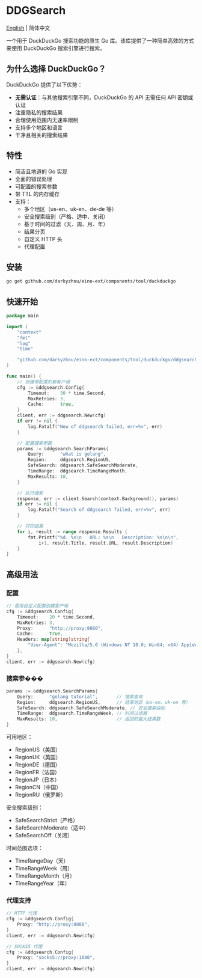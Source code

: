 # DDGSearch

[English](README.md) | 简体中文

一个用于 DuckDuckGo 搜索功能的原生 Go 库。该库提供了一种简单高效的方式来使用 DuckDuckGo 搜索引擎进行搜索。

## 为什么选择 DuckDuckGo？

DuckDuckGo 提供了以下优势：
- **无需认证**：与其他搜索引擎不同，DuckDuckGo 的 API 无需任何 API 密钥或认证
- 注重隐私的搜索结果
- 合理使用范围内无速率限制
- 支持多个地区和语言
- 干净且相关的搜索结果

## 特性

- 简洁且地道的 Go 实现
- 全面的错误处理
- 可配置的搜索参数
- 带 TTL 的内存缓存
- 支持：
  - 多个地区（us-en、uk-en、de-de 等）
  - 安全搜索级别（严格、适中、关闭）
  - 基于时间的过滤（天、周、月、年）
  - 结果分页
  - 自定义 HTTP 头
  - 代理配置

## 安装

```bash
go get github.com/darkyzhou/eino-ext/components/tool/duckduckgo
```

## 快速开始

```go
package main

import (
    "context"
    "fmt"
    "log"
    "time"

    "github.com/darkyzhou/eino-ext/components/tool/duckduckgo/ddgsearch"
)

func main() {
    // 创建带配置的新客户端
    cfg := &ddgsearch.Config{
        Timeout:    30 * time.Second,
        MaxRetries: 3,
        Cache:      true,
    }
    client, err := ddgsearch.New(cfg)
    if err != nil {
        log.Fatalf("New of ddgsearch failed, err=%v", err)
    }

    // 配置搜索参数
    params := &ddgsearch.SearchParams{
        Query:      "what is golang",
        Region:     ddgsearch.RegionUS,
        SafeSearch: ddgsearch.SafeSearchModerate,
        TimeRange:  ddgsearch.TimeRangeMonth,
        MaxResults: 10,
    }

    // 执行搜索
    response, err := client.Search(context.Background(), params)
    if err != nil {
        log.Fatalf("Search of ddgsearch failed, err=%v", err)
    }

    // 打印结果
    for i, result := range response.Results {
        fmt.Printf("%d. %s\n   URL: %s\n   Description: %s\n\n", 
            i+1, result.Title, result.URL, result.Description)
    }
}
```

## 高级用法

### 配置

```go
// 使用自定义配置创建客户端
cfg := &ddgsearch.Config{
    Timeout:    20 * time.Second,
    MaxRetries: 3,
    Proxy:      "http://proxy:8080",
    Cache:      true,
    Headers: map[string]string{
        "User-Agent": "Mozilla/5.0 (Windows NT 10.0; Win64; x64) AppleWebKit/537.36 (KHTML, like Gecko) Chrome/91.0.4472.124 Safari/537.36",
    },
}
client, err := ddgsearch.New(cfg)
```

### 搜索参���

```go
params := &ddgsearch.SearchParams{
    Query:      "golang tutorial",       // 搜索查询
    Region:     ddgsearch.RegionUS,      // 结果地区（us-en、uk-en 等）
    SafeSearch: ddgsearch.SafeSearchModerate, // 安全搜索级别
    TimeRange:  ddgsearch.TimeRangeWeek, // 时间过滤器
    MaxResults: 10,                      // 返回的最大结果数
}
```

可用地区：
- RegionUS（美国）
- RegionUK（英国）
- RegionDE（德国）
- RegionFR（法国）
- RegionJP（日本）
- RegionCN（中国）
- RegionRU（俄罗斯）

安全搜索级别：
- SafeSearchStrict（严格）
- SafeSearchModerate（适中）
- SafeSearchOff（关闭）

时间范围选项：
- TimeRangeDay（天）
- TimeRangeWeek（周）
- TimeRangeMonth（月）
- TimeRangeYear（年）

### 代理支持

```go
// HTTP 代理
cfg := &ddgsearch.Config{
    Proxy: "http://proxy:8080",
}
client, err := ddgsearch.New(cfg)

// SOCKS5 代理
cfg := &ddgsearch.Config{
    Proxy: "socks5://proxy:1080",
}
client, err := ddgsearch.New(cfg)
``` 